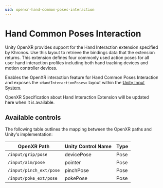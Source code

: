 ```yaml
---
uid: openxr-hand-common-poses-interaction
---
```

# Hand Common Poses Interaction

Unity OpenXR provides support for the Hand Interaction extension specified by Khronos. Use this layout to retrieve the bindings data that the extension returns. This extension defines four commonly used action poses for all user hand
interaction profiles including both hand tracking devices and motion controller devices.

Enables the OpenXR interaction feature for Hand Common Poses Interaction and exposes the `<HandInteractionPoses>` layout within the [Unity Input System](https://docs.unity3d.com/Packages/com.unity.inputsystem@1.0/manual/).

OpenXR Specification about Hand Interaction Extension will be updated here when it is available.

## Available controls

The following table outlines the mapping between the OpenXR paths and Unity's implementation:

| OpenXR Path | Unity Control Name | Type |
|----|----|----|
|`/input/grip/pose` | devicePose | Pose |
|`/input/aim/pose` | pointer | Pose |
|`/input/pinch_ext/pose` | pinchPose | Pose |
|`/input/poke_ext/pose` | pokePose | Pose |



